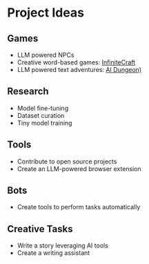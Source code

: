 Project Ideas
=============

Games 
-----

- LLM powered NPCs
- Creative word-based games: [InfiniteCraft](https://neal.fun/infinite-craft/)
- LLM powered text adventures: [AI Dungeon)](https://play.aidungeon.com/)

Research
--------

- Model fine-tuning
- Dataset curation
- Tiny model training

Tools
-----

- Contribute to open source projects
- Create an LLM-powered browser extension

Bots
----

- Create tools to perform tasks automatically

Creative Tasks
--------------

- Write a story leveraging AI tools
- Create a writing assistant
